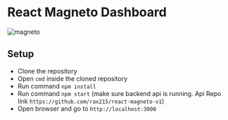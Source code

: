# React Magneto Dashboard

![magneto](https://user-images.githubusercontent.com/16543074/134718048-62cc4b45-4133-4031-b164-ff219f9dd17b.gif)

## Setup
* Clone the repository
* Open `cmd` inside the cloned repository
* Run command `npm install`
* Run command `npm start` (make sure backend api is running. Api Repo link `https://github.com/rax215/react-magneto-v1`)
* Open browser and go to `http://localhost:3000`


